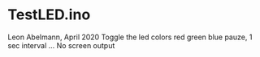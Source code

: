 # TestLED.ino
Leon Abelmann, April 2020
Toggle the led colors red green blue pauze, 1 sec interval ...
No screen output
